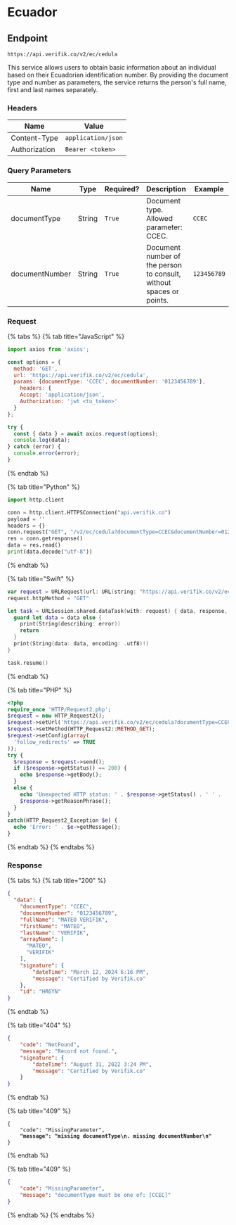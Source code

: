 # Ecuador

## Endpoint

```
https://api.verifik.co/v2/ec/cedula
```

This service allows users to obtain basic information about an individual based on their Ecuadorian identification number. By providing the document type and number as parameters, the service returns the person's full name, first and last names separately.

### **Headers**

| Name          | Value              |
| ------------- | ------------------ |
| Content-Type  | `application/json` |
| Authorization | `Bearer <token>`   |

### **Query Parameters**

<table><thead><tr><th width="187">Name</th><th width="83">Type</th><th width="116">Required?</th><th width="234">Description</th><th>Example</th></tr></thead><tbody><tr><td>documentType</td><td>String</td><td><code>True</code></td><td>Document type. Allowed parameter: CCEC.</td><td><code>CCEC</code></td></tr><tr><td>documentNumber</td><td>String</td><td><code>True</code></td><td>Document number of the person to consult, without spaces or points.</td><td><code>123456789</code></td></tr></tbody></table>

### **Request**

{% tabs %}
{% tab title="JavaScript" %}

```javascript
import axios from 'axios';

const options = {
  method: 'GET',
  url: 'https://api.verifik.co/v2/ec/cedula',
  params: {documentType: 'CCEC', documentNumber: '0123456789'},
    headers: {
    Accept: 'application/json',
    Authorization: 'jwt <tu_token>'
  }
};

try {
  const { data } = await axios.request(options);
  console.log(data);
} catch (error) {
  console.error(error);
}
```

{% endtab %}

{% tab title="Python" %}

```python
import http.client

conn = http.client.HTTPSConnection("api.verifik.co")
payload = ''
headers = {}
conn.request("GET", "/v2/ec/cedula?documentType=CCEC&documentNumber=0123456789", payload, headers)
res = conn.getresponse()
data = res.read()
print(data.decode("utf-8"))
```

{% endtab %}

{% tab title="Swift" %}

```swift
var request = URLRequest(url: URL(string: "https://api.verifik.co/v2/ec/cedula?documentType=CCEC&documentNumber=0123456789")!,timeoutInterval: Double.infinity)
request.httpMethod = "GET"

let task = URLSession.shared.dataTask(with: request) { data, response, error in 
  guard let data = data else {
    print(String(describing: error))
    return
  }
  print(String(data: data, encoding: .utf8)!)
}

task.resume()

```

{% endtab %}

{% tab title="PHP" %}

```php
<?php
require_once 'HTTP/Request2.php';
$request = new HTTP_Request2();
$request->setUrl('https://api.verifik.co/v2/ec/cedula?documentType=CCEC&documentNumber=0123456789');
$request->setMethod(HTTP_Request2::METHOD_GET);
$request->setConfig(array(
  'follow_redirects' => TRUE
));
try {
  $response = $request->send();
  if ($response->getStatus() == 200) {
    echo $response->getBody();
  }
  else {
    echo 'Unexpected HTTP status: ' . $response->getStatus() . ' ' .
    $response->getReasonPhrase();
  }
}
catch(HTTP_Request2_Exception $e) {
  echo 'Error: ' . $e->getMessage();
}
```

{% endtab %}
{% endtabs %}

### **Response**

{% tabs %}
{% tab title="200" %}

```json
{
  "data": {
    "documentType": "CCEC",
    "documentNumber": "0123456789",
    "fullName": "MATEO VERIFIK",
    "firstName": "MATEO",
    "lastName": "VERIFIK",
    "arrayName": [
      "MATEO",
      "VERIFIK"
    ],
    "signature": {
        "dateTime": "March 12, 2024 6:16 PM",
        "message": "Certified by Verifik.co"
    },
    "id": "HR6YN"
}
```

{% endtab %}

{% tab title="404" %}

```json
{
    "code": "NotFound",
    "message": "Record not found.",
    "signature": {
        "dateTime": "August 31, 2022 3:24 PM",
        "message": "Certified by Verifik.co"
    }
}
```

{% endtab %}

{% tab title="409" %}

<pre class="language-json"><code class="lang-json">{
    "code": "MissingParameter",
<strong>    "message": "missing documentType\n. missing documentNumber\n"
</strong>}
</code></pre>

{% endtab %}

{% tab title="409" %}

```json
{
    "code": "MissingParameter",
    "message": "documentType must be one of: [CCEC]"
}
```

{% endtab %}
{% endtabs %}
